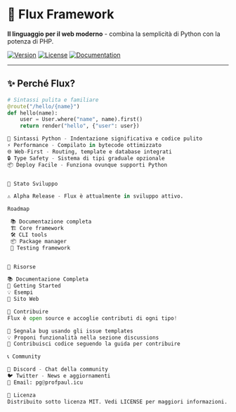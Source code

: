 # 🚀 Flux Framework

**Il linguaggio per il web moderno** - combina la semplicità di Python con la potenza di PHP.

[![Version](https://img.shields.io/badge/version-0.1.0--alpha-blue)](https://github.com/profpaul001/flux)
[![License](https://img.shields.io/badge/license-MIT-green)](LICENSE)
[![Documentation](https://img.shields.io/badge/docs-online-purple)](https://profpaul.icu/flux/docs/)

---

## ✨ Perché Flux?

```python
# Sintassi pulita e familiare
@route("/hello/{name}")
def hello(name):
    user = User.where("name", name).first()
    return render("hello", {"user": user})

🐍 Sintassi Python - Indentazione significativa e codice pulito
⚡ Performance - Compilato in bytecode ottimizzato
🌐 Web-First - Routing, template e database integrati
🔒 Type Safety - Sistema di tipi graduale opzionale
📦 Deploy Facile - Funziona ovunque supporti Python


🚧 Stato Sviluppo

⚠️ Alpha Release - Flux è attualmente in sviluppo attivo.

Roadmap

 📚 Documentazione completa
 🏗️ Core framework
 🛠️ CLI tools
 📦 Package manager
 🧪 Testing framework


📖 Risorse

📚 Documentazione Completa
🎯 Getting Started
💡 Esempi
🔗 Sito Web

🤝 Contribuire
Flux è open source e accoglie contributi di ogni tipo!

🐛 Segnala bug usando gli issue templates
💡 Proponi funzionalità nella sezione discussions
🔧 Contribuisci codice seguendo la guida per contribuire

📞 Community

💬 Discord - Chat della community
🐦 Twitter - News e aggiornamenti
📧 Email: pg@profpaul.icu

📄 Licenza
Distribuito sotto licenza MIT. Vedi LICENSE per maggiori informazioni.
